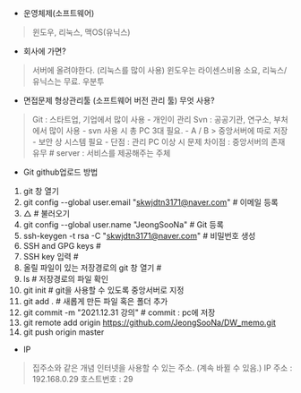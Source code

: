 * 운영체제(소프트웨어)
> 윈도우, 리눅스, 맥OS(유닉스)

* 회사에 가면?
> 서버에 올려야한다. (리눅스를 많이 사용)
> 윈도우는 라이센스비용 소요, 리눅스/유닉스는 무료.
> 우분투

* 면접문제
형상관리툴 (소프트웨어 버전 관리 툴) 무엇 사용?
> Git : 스타트업, 기업에서 많이 사용
	- 개인이 관리
> Svn : 공공기관, 연구소, 부처에서 많이 사용
	- svn 사용 시 총 PC 3대 필요.
	- A / B > 중앙서버에 따로 저장
	- 보안 상 시스템 필요
	- 단점 : 관리 PC 이상 시 문제
차이점 : 중앙서버의 존재 유무
	# server : 서비스를 제공해주는 주체

* Git github업로드 방법
1. git 창 열기
2. git config --global user.email "skwjdtn3171@naver.com"	# 이메일 등록
3. △								# 불러오기
4. git config --global user.name "JeongSooNa"			# Git 등록
5. ssh-keygen -t rsa -C "skwjdtn3171@naver.com"			# 비밀번호 생성
6. SSH and GPG keys						#
7. SSH key 입력							#
8. 올릴 파일이 있는 저장경로의 git 창 열기				#
9. ls								# 저장경로의 파일 확인
10. git init							# git을 사용할 수 있도록 중앙서버로 지정
11. git add .							# 새롭게 만든 파일 혹은 폴더 추가
12. git commit -m "2021.12.31 강의"				# commit : pc에 저장
13. git remote add origin https://github.com/JeongSooNa/DW_memo.git
14. git push origin master

* IP
> 집주소와 같은 개념
> 인터넷을 사용할 수 있는 주소. (계속 바뀔 수 있음.)
> IP 주소 : 192.168.0.29
> 호스트번호 : 29
